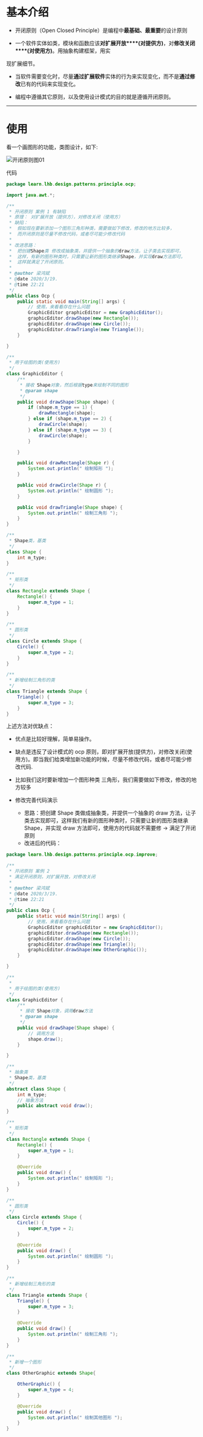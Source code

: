 # 基本介绍

+ 开闭原则（Open Closed Principle）是编程中**最基础、最重要**的设计原则

+ 一个软件实体如类，模块和函数应该**对扩展开放****(****对提供方****)**，对**修改关闭****(****对使用方****)**。用抽象构建框架，用实

现扩展细节。

+ 当软件需要变化时，尽量**通过扩展软件**实体的行为来实现变化，而不是**通过修改**已有的代码来实现变化。

+ 编程中遵循其它原则，以及使用设计模式的目的就是遵循开闭原则。



---



# 使用

看一个画图形的功能，类图设计，如下:

![开闭原则图01](https://raw.githubusercontent.com/a782272323/lhb-figure-bed/master/1-%E7%BC%96%E7%A8%8B/04%E8%AE%BE%E8%AE%A1%E6%A8%A1%E5%BC%8F%EF%BC%8C%E6%95%B0%E6%8D%AE%E7%BB%93%E6%9E%84%E5%92%8C%E7%AE%97%E6%B3%95/%E8%AE%BE%E8%AE%A1%E6%A8%A1%E5%BC%8F/%E5%BC%80%E9%97%AD%E5%8E%9F%E5%88%99%E5%9B%BE01.png)

代码

```java
package learn.lhb.design.patterns.principle.ocp;

import java.awt.*;

/**
 * 开闭原则 案例 1 有缺陷
 * 原理： 对扩展开放（提供方），对修改关闭（使用方）
 * 缺陷：
 *  假如现在要新添加一个图形三角形种类，需要做如下修改，修改的地方比较多，
 *  而开闭原则是尽量不修改代码，或者尽可能少修改代码
 * 
 * 改进思路：
 *  把创建Shape类 修改成抽象类，并提供一个抽象的draw方法，让子类去实现即可，
 *  这样，有新的图形种类时，只需要让新的图形类继承Shape，并实现draw方法即可。
 *  这样就满足了开闭原则。
 *
 * @author 梁鸿斌
 * @date 2020/3/19.
 * @time 22:21
 */
public class Ocp {
    public static void main(String[] args) {
        // 使用，来看看存在什么问题
        GraphicEditor graphicEditor = new GraphicEditor();
        graphicEditor.drawShape(new Rectangle());
        graphicEditor.drawShape(new Circle());
        graphicEditor.drawTriangle(new Triangle());
    }

}

/**
 * 用于绘图的类(使用方)
 */
class GraphicEditor {
    /**
     * 接收 Shape对象，然后根据type来绘制不同的图形
     * @param shape
     */
    public void drawShape(Shape shape) {
        if (shape.m_type == 1) {
            drawRectangle(shape);
        } else if (shape.m_type == 2) {
            drawCircle(shape);
        } else if (shape.m_type == 3) {
            drawCircle(shape);
        }

    }

    public void drawRectangle(Shape r) {
        System.out.println(" 绘制矩形 ");
    }

    public void drawCircle(Shape r) {
        System.out.println(" 绘制圆形 ");
    }

    public void drawTriangle(Shape shape) {
        System.out.println(" 绘制三角形 ");
    }
}

/**
 * Shape类，基类
 */
class Shape {
    int m_type;
}

/**
 * 矩形类
 */
class Rectangle extends Shape {
    Rectangle() {
        super.m_type = 1;
    }
}

/**
 * 圆形类
 */
class Circle extends Shape {
    Circle() {
        super.m_type = 2;
    }
}

/**
 * 新增绘制三角形的类
 */
class Triangle extends Shape {
    Triangle() {
        super.m_type = 3;
    }
}
```

上述方法对优缺点：

+ 优点是比较好理解，简单易操作。

+ 缺点是违反了设计模式的 ocp 原则，即对扩展开放(提供方)，对修改关闭(使用方)。即当我们给类增加新功能的时候，尽量不修改代码，或者尽可能少修改代码.

+ 比如我们这时要新增加一个图形种类 三角形，我们需要做如下修改，修改的地方较多

+ 修改完善代码演示
  + 思路：把创建 Shape 类做成抽象类，并提供一个抽象的 draw 方法，让子类去实现即可，这样我们有新的图形种类时，只需要让新的图形类继承 Shape，并实现 draw 方法即可，使用方的代码就不需要修 -> 满足了开闭原则
  + 改进后的代码：

```java
package learn.lhb.design.patterns.principle.ocp.improve;

/**
 * 开闭原则 案例 2
 * 满足开闭原则，对扩展开放，对修改关闭
 *
 * @author 梁鸿斌
 * @date 2020/3/19.
 * @time 22:21
 */
public class Ocp {
    public static void main(String[] args) {
        // 使用，来看看存在什么问题
        GraphicEditor graphicEditor = new GraphicEditor();
        graphicEditor.drawShape(new Rectangle());
        graphicEditor.drawShape(new Circle());
        graphicEditor.drawShape(new Triangle());
        graphicEditor.drawShape(new OtherGraphic());
    }

}

/**
 *
 * 用于绘图的类(使用方)
 */
class GraphicEditor {
    /**
     * 接收 Shape对象，调用draw方法
     * @param shape
     */
    public void drawShape(Shape shape) {
        // 调用方法
        shape.draw();
    }

}

/**
 * 抽象类
 * Shape类，基类
 */
abstract class Shape {
    int m_type;
    // 抽象方法
    public abstract void draw();
}

/**
 * 矩形类
 */
class Rectangle extends Shape {
    Rectangle() {
        super.m_type = 1;
    }

    @Override
    public void draw() {
        System.out.println(" 绘制矩形 ");
    }
}

/**
 * 圆形类
 */
class Circle extends Shape {
    Circle() {
        super.m_type = 2;
    }

    @Override
    public void draw() {
        System.out.println(" 绘制圆形 ");
    }
}

/**
 * 新增绘制三角形的类
 */
class Triangle extends Shape {
    Triangle() {
        super.m_type = 3;
    }

    @Override
    public void draw() {
        System.out.println(" 绘制三角形 ");
    }
}

/**
 * 新增一个图形
 */
class OtherGraphic extends Shape{

    OtherGraphic() {
        super.m_type = 4;
    }

    @Override
    public void draw() {
        System.out.println(" 绘制其他图形 ");
    }
}
```

